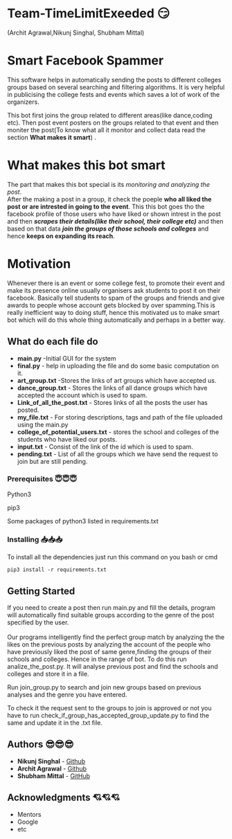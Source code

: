 # Team-TimeLimitExeeded 😏 
(Archit Agrawal,Nikunj Singhal, Shubham Mittal)


# Smart Facebook Spammer 
This software helps in automatically sending the posts to different colleges groups based on several searching and filtering algorithms. It is very helpful in publicising the college fests and events which saves a lot of work of the organizers.


This bot first joins the group related to different areas(like dance,coding etc). Then post event posters on the groups related to that event and then moniter the post(To know what all it monitor and collect data read the section __What makes it smart__) . 




# What makes this bot smart
The part that makes this bot special is its *monitoring and analyzing the post*. <br/>
After the making a post in a group, it check the poeple __who all liked the post or are intrested in going to the event__.
This this bot goes tho the facebook profile of those users who have liked or shown intrest in the post and then ***scrapes their details(like their school, their college etc)*** and then based on that data ***join the groups of those schools and colleges*** and hence __keeps on expanding its reach__. 



# Motivation 
Whenever there is an event or some college fest, to promote their event and make its presence online usually organisers ask students to post it on their facebook. Basically tell students to spam of the groups and friends and give awards to people whose account gets blocked by over spamming.This is really inefficient way to doing stuff, hence this motivated us to make smart bot which will do this whole thing automatically and perhaps in a better way.


## What do each file do
* **main.py**   -Initial GUI for the system
* **final.py**  - help in uploading the file and do some basic computation on it.
* **art_group.txt**       -Stores the links of art groups which have accepted us.
* **dance_group.txt**    - Stores the links of all dance groups which have accepted the account which is used to spam.
* **Link_of_all_the_post.txt** - Stores links of all the posts the user has posted.
* **my_file.txt**  - For storing descriptions, tags and path of the file uploaded using the main.py
* **college_of_potential_users.txt** - stores the school and colleges of the students who have liked our posts.
* **input.txt**     - Consist of the link of the id which is used to spam.
* **pending.txt** - List of all the groups which we have send the request to join but are still pending.

### Prerequisites 😇😇😇

Python3<br />

pip3<br />

Some packages of python3 listed in requirements.txt<br/>



### Installing    📥📥📥


To install all the dependencies just run this command on you bash or cmd

```
pip3 install -r requirements.txt 
```

## Getting Started 
If you need to create a post then run main.py and fill the details, program will automatically find suitable groups according to the genre of the post specified by the user.
<br/>
<br/>
Our programs intelligently find the perfect group match by analyzing the the likes on the previous posts by analyzing the account of the people who have previously liked the post of same genre,finding the groups of their schools and colleges. Hence in the range of bot.
To do this run analize_the_post.py. It will analyse previous post and find the schools and colleges and store it in a file.
<br/>

Run join_group.py to search and join new groups based on previous analyses and the genre you have entered.

To check it the request sent to the groups to join is approved or not you have to run check_if_group_has_accepted_group_update.py to find the same and update it in the .txt file.
## Authors  😎😎😎

* **Nikunj Singhal**  - [Github](https://github.com/00NoisyMime00)
* **Archit Agrawal**  - [Github](https://github.com/nahimilega)
* **Shubham Mittal**  - [GitHub](https://github.com/shubhammittal05032000)

## Acknowledgments 💘💘💘

* Mentors
* Google
* etc
